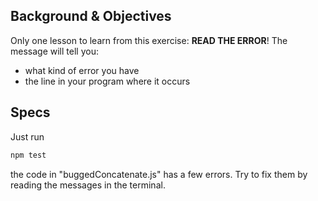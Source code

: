 ## Background & Objectives

Only one lesson to learn from this exercise: **READ THE ERROR**! The message will tell you:

- what kind of error you have
- the line in your program where it occurs

## Specs

Just run

```bash
npm test
```

the code in "buggedConcatenate.js" has a few errors. Try to fix them by reading the messages in the terminal.
